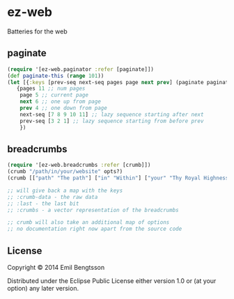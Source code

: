 # ez-web

Batteries for the web

## paginate
```clojure
(require '[ez-web.paginator :refer [paginate]])
(def paginate-this (range 101))
(let [{:keys [prev-seq next-seq pages page next prev] (paginate paginate-this 10 5)]
   {pages 11 ;; num pages
    page 5 ;; current page
    next 6 ;; one up from page
    prev 4 ;; one down from page
    next-seq [7 8 9 10 11] ;; lazy sequence starting after next
    prev-seq [3 2 1] ;; lazy sequence starting from before prev
    })
```

## breadcrumbs
```clojure
(require '[ez-web.breadcrumbs :refer [crumb]])
(crumb "/path/in/your/website" opts?)
(crumb [["path" "The path"] ["in" "Within"] ["your" "Thy Royal Highness'"] ["website" "Kingdom"]])

;; will give back a map with the keys
;; :crumb-data - the raw data
;; :last - the last bit
;; :crumbs - a vector representation of the breadcrumbs

;; crumb will also take an additional map of options
;; no documentation right now apart from the source code
```

## License

Copyright © 2014 Emil Bengtsson

Distributed under the Eclipse Public License either version 1.0 or (at
your option) any later version.

